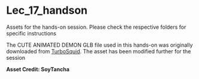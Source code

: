 # Lec_17_handson
Assets for the hands-on session. Please check the respective folders for specific instructions

The CUTE ANIMATED DEMON GLB file used in this hands-on was originally downloaded from [TurboSquid](https://www.turbosquid.com/3d-models/3d-model-cute-animated-demon-character-2184889). The asset has been modified further for the session

**Asset Credit: SoyTancha**
